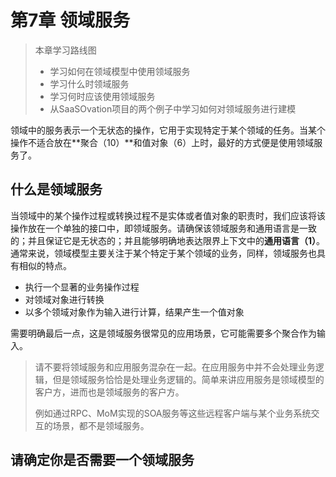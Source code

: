 # 第7章 领域服务



> 本章学习路线图
>
> - 学习如何在领域模型中使用领域服务
> - 学习什么时领域服务
> - 学习何时应该使用领域服务
> - 从SaaSOvation项目的两个例子中学习如何对领域服务进行建模

领域中的服务表示一个无状态的操作，它用于实现特定于某个领域的任务。当某个操作不适合放在**聚合（10）**和值对象（6）上时，最好的方式便是使用领域服务了。



## 什么是领域服务

当领域中的某个操作过程或转换过程不是实体或者值对象的职责时，我们应该将该操作放在一个单独的接口中，即领域服务。请确保该领域服务和通用语言是一致的；并且保证它是无状态的；并且能够明确地表达限界上下文中的**通用语言（1）**。通常来说，领域模型主要关注于某个特定于某个领域的业务，同样，领域服务也具有相似的特点。

- 执行一个显著的业务操作过程
- 对领域对象进行转换
- 以多个领域对象作为输入进行计算，结果产生一个值对象

需要明确最后一点，这是领域服务很常见的应用场景，它可能需要多个聚合作为输入。

> 请不要将领域服务和应用服务混杂在一起。在应用服务中并不会处理业务逻辑，但是领域服务恰恰是处理业务逻辑的。简单来讲应用服务是领域模型的客户方，进而也是领域服务的客户方。
>
> 例如通过RPC、MoM实现的SOA服务等这些远程客户端与某个业务系统交互的场景，都不是领域服务。



## 请确定你是否需要一个领域服务

